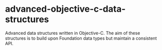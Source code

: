 advanced-objective-c-data-structures
====================================

Advanced data structures written in Objective-C. The aim of these structures is to build upon Foundation data types but maintain a consistent API.
